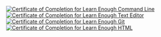 <a href="https://www.learnenough.com/certificates/Trill2b"><img src="https://www.learnenough.com/certificates/Trill2b/command-line-tutorial.svg" alt="Certificate of Completion for Learn Enough Command Line"></a><a href="https://www.learnenough.com/certificates/Trill2b"><img src="https://www.learnenough.com/certificates/Trill2b/text-editor-tutorial.svg" alt="Certificate of Completion for Learn Enough Text Editor"></a><a href="https://www.learnenough.com/certificates/Trill2b"><img src="https://www.learnenough.com/certificates/Trill2b/git-tutorial.svg" alt="Certificate of Completion for Learn Enough Git"></a><a href="https://www.learnenough.com/certificates/Trill2b"><img src="https://www.learnenough.com/certificates/Trill2b/html-tutorial.svg" alt="Certificate of Completion for Learn Enough HTML"></a>
